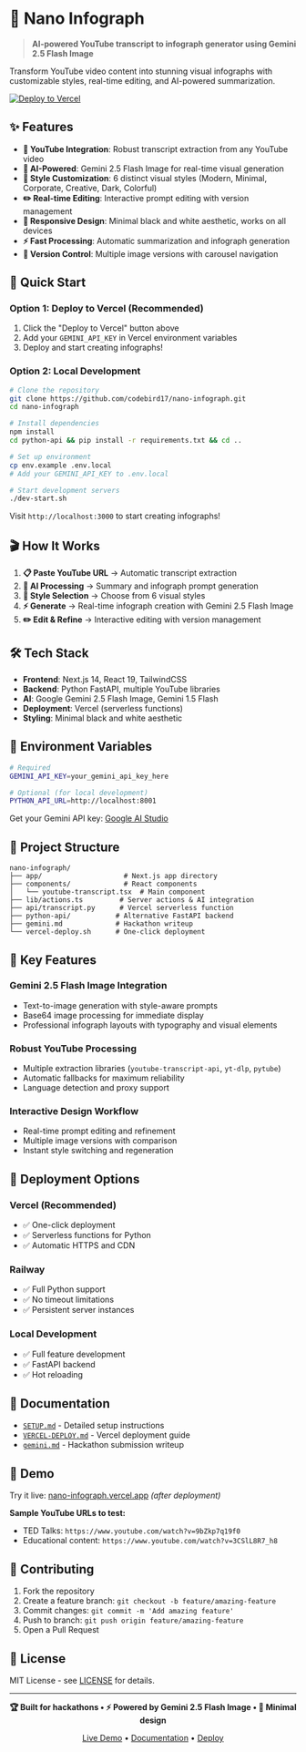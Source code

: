 # 🎯 Nano Infograph

> **AI-powered YouTube transcript to infograph generator using Gemini 2.5 Flash Image**

Transform YouTube video content into stunning visual infographs with customizable styles, real-time editing, and AI-powered summarization.

[![Deploy to Vercel](https://vercel.com/button)](https://vercel.com/new/clone?repository-url=https://github.com/codebird17/nano-infograph)

## ✨ Features

- **🎥 YouTube Integration**: Robust transcript extraction from any YouTube video
- **🤖 AI-Powered**: Gemini 2.5 Flash Image for real-time visual generation
- **🎨 Style Customization**: 6 distinct visual styles (Modern, Minimal, Corporate, Creative, Dark, Colorful)
- **✏️ Real-time Editing**: Interactive prompt editing with version management
- **📱 Responsive Design**: Minimal black and white aesthetic, works on all devices
- **⚡ Fast Processing**: Automatic summarization and infograph generation
- **🔄 Version Control**: Multiple image versions with carousel navigation

## 🚀 Quick Start

### **Option 1: Deploy to Vercel (Recommended)**

1. Click the "Deploy to Vercel" button above
2. Add your `GEMINI_API_KEY` in Vercel environment variables
3. Deploy and start creating infographs!

### **Option 2: Local Development**

```bash
# Clone the repository
git clone https://github.com/codebird17/nano-infograph.git
cd nano-infograph

# Install dependencies
npm install
cd python-api && pip install -r requirements.txt && cd ..

# Set up environment
cp env.example .env.local
# Add your GEMINI_API_KEY to .env.local

# Start development servers
./dev-start.sh
```

Visit `http://localhost:3000` to start creating infographs!

## 🎬 How It Works

1. **📋 Paste YouTube URL** → Automatic transcript extraction
2. **🤖 AI Processing** → Summary and infograph prompt generation  
3. **🎨 Style Selection** → Choose from 6 visual styles
4. **⚡ Generate** → Real-time infograph creation with Gemini 2.5 Flash Image
5. **✏️ Edit & Refine** → Interactive editing with version management

## 🛠️ Tech Stack

- **Frontend**: Next.js 14, React 19, TailwindCSS
- **Backend**: Python FastAPI, multiple YouTube libraries
- **AI**: Google Gemini 2.5 Flash Image, Gemini 1.5 Flash
- **Deployment**: Vercel (serverless functions)
- **Styling**: Minimal black and white aesthetic

## 🔧 Environment Variables

```bash
# Required
GEMINI_API_KEY=your_gemini_api_key_here

# Optional (for local development)
PYTHON_API_URL=http://localhost:8001
```

Get your Gemini API key: [Google AI Studio](https://aistudio.google.com/apikey)

## 📁 Project Structure

```
nano-infograph/
├── app/                    # Next.js app directory
├── components/             # React components
│   └── youtube-transcript.tsx  # Main component
├── lib/actions.ts         # Server actions & AI integration
├── api/transcript.py      # Vercel serverless function
├── python-api/           # Alternative FastAPI backend
├── gemini.md             # Hackathon writeup
└── vercel-deploy.sh      # One-click deployment
```

## 🎯 Key Features

### **Gemini 2.5 Flash Image Integration**
- Text-to-image generation with style-aware prompts
- Base64 image processing for immediate display
- Professional infograph layouts with typography and visual elements

### **Robust YouTube Processing** 
- Multiple extraction libraries (`youtube-transcript-api`, `yt-dlp`, `pytube`)
- Automatic fallbacks for maximum reliability
- Language detection and proxy support

### **Interactive Design Workflow**
- Real-time prompt editing and refinement
- Multiple image versions with comparison
- Instant style switching and regeneration

## 🚀 Deployment Options

### **Vercel (Recommended)**
- ✅ One-click deployment
- ✅ Serverless functions for Python
- ✅ Automatic HTTPS and CDN

### **Railway**
- ✅ Full Python support
- ✅ No timeout limitations
- ✅ Persistent server instances

### **Local Development**
- ✅ Full feature development
- ✅ FastAPI backend
- ✅ Hot reloading

## 📖 Documentation

- [`SETUP.md`](./SETUP.md) - Detailed setup instructions
- [`VERCEL-DEPLOY.md`](./VERCEL-DEPLOY.md) - Vercel deployment guide
- [`gemini.md`](./gemini.md) - Hackathon submission writeup

## 🎊 Demo

Try it live: [nano-infograph.vercel.app](https://nano-infograph.vercel.app) *(after deployment)*

**Sample YouTube URLs to test:**
- TED Talks: `https://www.youtube.com/watch?v=9bZkp7q19f0`
- Educational content: `https://www.youtube.com/watch?v=3CSlL8R7_h8`

## 🤝 Contributing

1. Fork the repository
2. Create a feature branch: `git checkout -b feature/amazing-feature`
3. Commit changes: `git commit -m 'Add amazing feature'`
4. Push to branch: `git push origin feature/amazing-feature`
5. Open a Pull Request

## 📄 License

MIT License - see [LICENSE](LICENSE) for details.

---

<div align="center">

**🏆 Built for hackathons • ⚡ Powered by Gemini 2.5 Flash Image • 🎨 Minimal design**

[Live Demo](https://nano-infograph.vercel.app) • [Documentation](./SETUP.md) • [Deploy](https://vercel.com/new/clone?repository-url=https://github.com/codebird17/nano-infograph)

</div>

